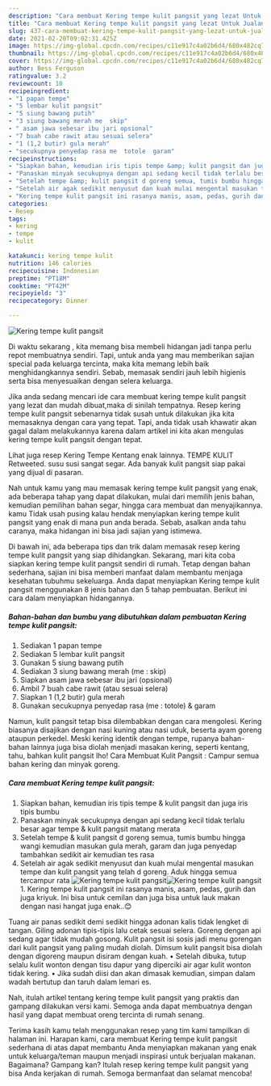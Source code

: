 ```yaml
---
description: "Cara membuat Kering tempe kulit pangsit yang lezat Untuk Jualan"
title: "Cara membuat Kering tempe kulit pangsit yang lezat Untuk Jualan"
slug: 437-cara-membuat-kering-tempe-kulit-pangsit-yang-lezat-untuk-jualan
date: 2021-02-20T09:02:31.425Z
image: https://img-global.cpcdn.com/recipes/c11e917c4a02b6d4/680x482cq70/kering-tempe-kulit-pangsit-foto-resep-utama.jpg
thumbnail: https://img-global.cpcdn.com/recipes/c11e917c4a02b6d4/680x482cq70/kering-tempe-kulit-pangsit-foto-resep-utama.jpg
cover: https://img-global.cpcdn.com/recipes/c11e917c4a02b6d4/680x482cq70/kering-tempe-kulit-pangsit-foto-resep-utama.jpg
author: Bess Ferguson
ratingvalue: 3.2
reviewcount: 10
recipeingredient:
- "1 papan tempe"
- "5 lembar kulit pangsit"
- "5 siung bawang putih"
- "3 siung bawang merah me  skip"
- " asam jawa sebesar ibu jari opsional"
- "7 buah cabe rawit atau sesuai selera"
- "1 (1,2 butir) gula merah"
- "secukupnya penyedap rasa me  totole  garam"
recipeinstructions:
- "Siapkan bahan, kemudian iris tipis tempe &amp; kulit pangsit dan juga iris tipis bumbu"
- "Panaskan minyak secukupnya dengan api sedang kecil tidak terlalu besar agar tempe &amp; kulit pangsit matang merata"
- "Setelah tempe &amp; kulit pangsit d goreng semua, tumis bumbu hingga wangi kemudian masukan gula merah, garam dan juga penyedap tambahkan sedikit air kemudian tes rasa"
- "Setelah air agak sedikit menyusut dan kuah mulai mengental masukan tempe dan kulit pangsit yang telah d goreng. Aduk hingga semua tercampur rata"
- "Kering tempe kulit pangsit ini rasanya manis, asam, pedas, gurih dan juga kriyuk. Ini bisa untuk cemilan dan juga bisa untuk lauk makan dengan nasi hangat juga enak..😊"
categories:
- Resep
tags:
- kering
- tempe
- kulit

katakunci: kering tempe kulit 
nutrition: 146 calories
recipecuisine: Indonesian
preptime: "PT18M"
cooktime: "PT42M"
recipeyield: "3"
recipecategory: Dinner

---
```



![Kering tempe kulit pangsit](https://img-global.cpcdn.com/recipes/c11e917c4a02b6d4/680x482cq70/kering-tempe-kulit-pangsit-foto-resep-utama.jpg)

Di waktu  sekarang , kita memang bisa membeli hidangan jadi tanpa perlu repot membuatnya sendiri. Tapi, untuk anda yang mau memberikan sajian special pada keluarga tercinta, maka kita memang lebih baik menghidangkannya sendiri. Sebab, memasak sendiri jauh lebih higienis serta bisa menyesuaikan dengan selera keluarga.

Jika anda sedang mencari ide cara membuat kering tempe kulit pangsit yang lezat dan mudah dibuat,maka di sinilah tempatnya. Resep kering tempe kulit pangsit  sebenarnya tidak susah untuk dilakukan jika kita memasaknya dengan cara yang tepat. Tapi, anda tidak usah khawatir akan gagal dalam melakukannya 
karena dalam artikel ini kita akan mengulas kering tempe kulit pangsit dengan tepat.  

Lihat juga resep Kering Tempe Kentang enak lainnya. TEMPE KULIT Retweeted. susu susi sangat segar. Ada banyak kulit pangsit siap pakai yang dijual di pasaran.

Nah untuk kamu yang mau memasak kering tempe kulit pangsit yang enak, ada beberapa tahap yang dapat dilakukan, mulai dari memilih jenis bahan, kemudian pemilihan bahan segar, hingga cara membuat dan menyajikannya. kamu Tidak usah pusing kalau hendak menyiapkan kering tempe kulit pangsit yang enak di mana pun anda berada. Sebab, asalkan anda  tahu caranya, maka hidangan ini bisa jadi sajian yang istimewa.

Di bawah ini, ada beberapa tips dan trik dalam memasak resep kering tempe kulit pangsit yang siap dihidangkan. Sekarang, mari kita coba siapkan kering tempe kulit pangsit sendiri di rumah. Tetap dengan bahan sederhana, sajian ini bisa memberi manfaat dalam membantu menjaga kesehatan tubuhmu sekeluarga. Anda dapat menyiapkan Kering tempe kulit pangsit menggunakan 8 jenis bahan dan 5 tahap pembuatan. Berikut ini cara dalam menyiapkan hidangannya.

<!--inarticleads1-->

##### Bahan-bahan dan bumbu yang dibutuhkan dalam pembuatan Kering tempe kulit pangsit:

1. Sediakan 1 papan tempe
1. Sediakan 5 lembar kulit pangsit
1. Gunakan 5 siung bawang putih
1. Sediakan 3 siung bawang merah (me : skip)
1. Siapkan  asam jawa sebesar ibu jari (opsional)
1. Ambil 7 buah cabe rawit (atau sesuai selera)
1. Siapkan 1 (1,2 butir) gula merah
1. Gunakan secukupnya penyedap rasa (me : totole) &amp; garam


Namun, kulit pangsit tetap bisa dilembabkan dengan cara mengolesi. Kering biasanya disajikan dengan nasi kuning atau nasi uduk, beserta ayam goreng ataupun perkedel. Meski kering identik dengan tempe, rupanya bahan-bahan lainnya juga bisa diolah menjadi masakan kering, seperti kentang, tahu, bahkan kulit pangsit lho! Cara Membuat Kulit Pangsit : Campur semua bahan kering dan minyak goreng. 

<!--inarticleads2-->

##### Cara membuat Kering tempe kulit pangsit:

1. Siapkan bahan, kemudian iris tipis tempe &amp; kulit pangsit dan juga iris tipis bumbu
1. Panaskan minyak secukupnya dengan api sedang kecil tidak terlalu besar agar tempe &amp; kulit pangsit matang merata
1. Setelah tempe &amp; kulit pangsit d goreng semua, tumis bumbu hingga wangi kemudian masukan gula merah, garam dan juga penyedap tambahkan sedikit air kemudian tes rasa
1. Setelah air agak sedikit menyusut dan kuah mulai mengental masukan tempe dan kulit pangsit yang telah d goreng. Aduk hingga semua tercampur rata
<img src="//assets-global.cpcdn.com/assets/icons/button_play-2c75c40dde080a61004c1f40b05d8f140eaff45d7e9e6481dc71c63d2e7c4909.png" alt="Kering tempe kulit pangsit"><img src="//assets-global.cpcdn.com/assets/icons/button_play-2c75c40dde080a61004c1f40b05d8f140eaff45d7e9e6481dc71c63d2e7c4909.png" alt="Kering tempe kulit pangsit">1. Kering tempe kulit pangsit ini rasanya manis, asam, pedas, gurih dan juga kriyuk. Ini bisa untuk cemilan dan juga bisa untuk lauk makan dengan nasi hangat juga enak..😊


Tuang air panas sedikit demi sedikit hingga adonan kalis tidak lengket di tangan. Giling adonan tipis-tipis lalu cetak sesuai selera. Goreng dengan api sedang agar tidak mudah gosong. Kulit pangsit isi sosis jadi menu gorengan dari kulit pangsit yang paling mudah diolah. Dimsum kulit pangsit bisa diolah dengan digoreng maupun disiram dengan kuah. • Setelah dibuka, tutup selalu kulit wonton dengan tisu dapur yang diperciki air agar kulit wonton tidak kering. • Jika sudah diisi dan akan dimasak kemudian, simpan dalam wadah bertutup dan taruh dalam lemari es. 

Nah, itulah artikel tentang  kering tempe kulit pangsit  yang praktis dan gampang dilakukan versi kami. Semoga anda dapat membuatnya dengan hasil yang dapat membuat oreng tercinta di rumah senang. 

Terima kasih kamu telah menggunakan resep yang tim kami tampilkan di halaman ini. Harapan kami, cara membuat  Kering tempe kulit pangsit sederhana di atas dapat membantu Anda menyiapkan makanan yang enak untuk keluarga/teman maupun menjadi inspirasi untuk berjualan makanan. Bagaimana? Gampang kan? Itulah resep kering tempe kulit pangsit yang bisa Anda kerjakan di rumah. Semoga bermanfaat dan selamat mencoba!

